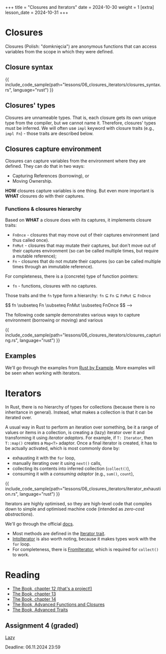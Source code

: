 +++
title = "Closures and Iterators"
date = 2024-10-30
weight = 1
[extra]
lesson_date = 2024-10-31
+++

# Closures

Closures (Polish: "domknięcia") are anonymous functions that can access variables from the scope in which they were defined.

## Closure syntax

{{ include_code_sample(path="lessons/06_closures_iterators/closures_syntax.rs", language="rust") }}

## Closures' types

Closures are unnameable types. That is, each closure gets its own unique type from the compiler,
but we cannot name it. Therefore, closures' types must be inferred.
We will often use `impl` keyword with closure traits (e.g., `impl Fn`) - those traits are described below.

## Closures capture environment

Closures can capture variables from the environment where they are defined. They can do that in two ways:

- Capturing References (borrowing), or
- Moving Ownership.

**HOW** closures capture variables is one thing.
But even more important is **WHAT** closures do with their captures.

### Functions & closures hierarchy

Based on **WHAT** a closure does with its captures, it implements closure traits:

- `FnOnce` - closures that may move out of their captures environment (and thus called once).
- `FnMut` - closures that may mutate their captures, but don't move out of their captures environment (so can be called multiple times, but require a mutable reference);
- `Fn` - closures that do not mutate their captures (so can be called multiple times through an immutable reference).

For completeness, there is a (concrete) type of function pointers:

- `fn` - functions, closures with no captures.

Those traits and the `fn` type form a hierarchy: `fn` ⊆  `Fn` ⊆ `FnMut` ⊆ `FnOnce`

<!--> $$ fn \subseteq Fn \subseteq FnMut \subseteq FnOnce $$ -->

The following code sample demonstrates various ways to capture environment (borrowing or moving) and various 

{{ include_code_sample(path="lessons/06_closures_iterators/closures_capturing.rs", language="rust") }}

## Examples

We'll go through the examples from [Rust by Example](https://doc.rust-lang.org/rust-by-example/fn/closures.html).
More examples will be seen when working with iterators.

# Iterators

In Rust, there is no hierarchy of types for collections (because there is no inheritance in general).
Instead, what makes a collection is that it can be iterated over.

A usual way in Rust to perform an iteration over something, be it a range of values or items in a collection, is creating a (lazy) iterator over it and transforming it using _iterator adaptors_. For example, if `T: Iterator`, then `T::map()` creates a `Map<T>` adaptor. Once a final iterator is created, it has to be actually activated, which is most commonly done by:

- exhausting it with the `for` loop,
- manually iterating over it using `next()` calls,
- collecting its contents into inferred collection (`collect()`),
- consuming it with a _consuming adaptor_ (e.g., `sum()`, `count`),

{{ include_code_sample(path="lessons/06_closures_iterators/iterator_exhaustion.rs", language="rust") }}

Iterators are highly optimised, so they are high-level code that compiles down to simple and optimised machine code (intended as _zero-cost abstractions_).

We'll go through the official [docs](https://doc.rust-lang.org/stable/std/iter/).

- Most methods are defined in the [Iterator trait](https://doc.rust-lang.org/stable/std/iter/trait.Iterator.html).
- [IntoIterator](https://doc.rust-lang.org/stable/std/iter/trait.IntoIterator.html) is also worth noting, because it makes types work with the `for` loop.
- For completeness, there is [FromIterator](https://doc.rust-lang.org/stable/std/iter/trait.FromIterator.html), which is required for `collect()` to work.

# Reading

- [The Book, chapter 12 (that's a project!)](https://doc.rust-lang.org/book/ch12-00-an-io-project.html)
- [The Book, chapter 13](https://doc.rust-lang.org/book/ch13-00-functional-features.html)
- [The Book, chapter 14](https://doc.rust-lang.org/book/ch14-00-more-about-cargo.html)
- [The Book, Advanced Functions and Closures](https://doc.rust-lang.org/stable/book/ch19-05-advanced-functions-and-closures.html)
- [The Book, Advanced Traits](https://doc.rust-lang.org/stable/book/ch19-03-advanced-traits.html)

## Assignment 4 (graded)

[Lazy](https://classroom.github.com/a/9aJix-LK)

Deadline: 06.11.2024 23:59
